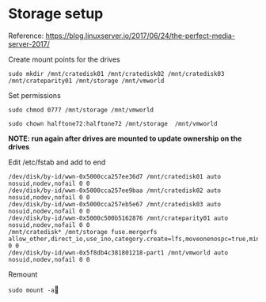 # Storage setup
Reference: https://blog.linuxserver.io/2017/06/24/the-perfect-media-server-2017/

Create mount points for the drives

`sudo mkdir /mnt/cratedisk01 /mnt/cratedisk02 /mnt/cratedisk03 /mnt/crateparity01 /mnt/storage /mnt/vmworld`

Set permissions

`sudo chmod 0777 /mnt/storage /mnt/vmworld`

`sudo chown halftone72:halftone72 /mnt/storage  /mnt/vmworld`

**NOTE: run again after drives are mounted to update ownership on the drives**

Edit /etc/fstab and add to end

```
/dev/disk/by-id/wwn-0x5000cca257ee36d7 /mnt/cratedisk01 auto nosuid,nodev,nofail 0 0
/dev/disk/by-id/wwn-0x5000cca257ee9baa /mnt/cratedisk02 auto nosuid,nodev,nofail 0 0
/dev/disk/by-id/wwn-0x5000cca257eb5e67 /mnt/cratedisk03 auto nosuid,nodev,nofail 0 0
/dev/disk/by-id/wwn-0x5000c500b5162876 /mnt/crateparity01 auto nosuid,nodev,nofail 0 0
/mnt/cratedisk* /mnt/storage fuse.mergerfs allow_other,direct_io,use_ino,category.create=lfs,moveonenospc=true,minfreespace=20G,fsname=mergerfsPool 0 0
/dev/disk/by-id/wwn-0x5f8db4c381801218-part1 /mnt/vmworld auto nosuid,nodev,nofail 0 0
```

Remount

`sudo mount -a`